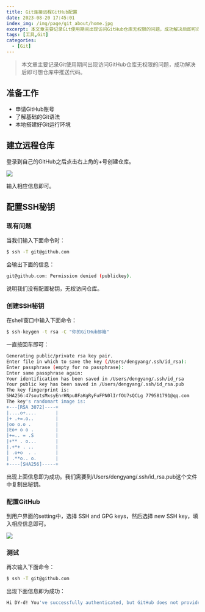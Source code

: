 ```yaml
---
title: Git连接远程GitHub配置
date: 2023-08-20 17:45:01
index_img: /img/page/git_about/home.jpg
excerpt: 本文章主要记录Git使用期间出现访问GitHub仓库无权限的问题，成功解决后即可向仓库中推送代码。
tags: [工具,Git]
categories: 
  - [Git]
---
```


> 本文章主要记录Git使用期间出现访问GitHub仓库无权限的问题，成功解决后即可想仓库中推送代码。

## 准备工作

- 申请GitHub账号
- 了解基础的Git语法
- 本地搭建好Git运行环境



## 建立远程仓库

登录到自己的GitHub之后点击右上角的+号创建仓库。

![](/img/page/2023/08/20/createRepo.png)

输入相应信息即可。



## 配置SSH秘钥

### 现有问题

当我们输入下面命令时：

```sh
$ ssh -T git@github.com
```

会输出下面的信息：

```sh
git@github.com: Permission denied (publickey).
```

说明我们没有配置秘钥，无权访问仓库。



### 创建SSH秘钥

在shell窗口中输入下面命令：

```sh
$ ssh-keygen -t rsa -C "你的GitHub邮箱"
```

一直按回车即可：

```sh
Generating public/private rsa key pair.
Enter file in which to save the key (/Users/dengyang/.ssh/id_rsa): 
Enter passphrase (empty for no passphrase): 
Enter same passphrase again: 
Your identification has been saved in /Users/dengyang/.ssh/id_rsa
Your public key has been saved in /Users/dengyang/.ssh/id_rsa.pub
The key fingerprint is:
SHA256:47soutsMxsyEnrHNpu8FaKgRyFuFPN0lIrfOU7sQCLg 779581791@qq.com
The key's randomart image is:
+---[RSA 3072]----+
|....o+....       |
|+ .+=.o..        |
|oo o.o .         |
|Eo+ o o .        |
|+=.. = .S        |
|+** . o...       |
|.+*+ . ..        |
| .o+o  . .       |
| .**o.. o.       |
+----[SHA256]-----+
```

出现上面信息即为成功。我们需要到/Users/dengyang/.ssh/id_rsa.pub这个文件中复制出秘钥。



### 配置GitHub

到用户界面的setting中，选择 SSH and GPG keys，然后选择 new SSH key，填入相应信息即可。

![](/img/page/2023/08/20/setGitHubSSL.png)



### 测试

再次输入下面命令：

```sh
$ ssh -T git@github.com 
```

出现下面信息即为成功：

```sh
Hi DY-d! You've successfully authenticated, but GitHub does not provide shell access.
```

